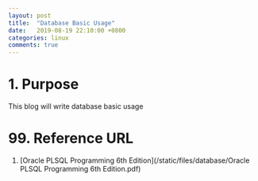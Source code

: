 ```yaml
---
layout: post
title:  "Database Basic Usage"
date:   2019-08-19 22:10:00 +0800
categories: linux
comments: true
---
```


# 1. Purpose

This blog will write database basic usage





# 99. Reference URL

1) [Oracle PLSQL Programming 6th Edition](/static/files/database/Oracle PLSQL Programming 6th Edition.pdf)



